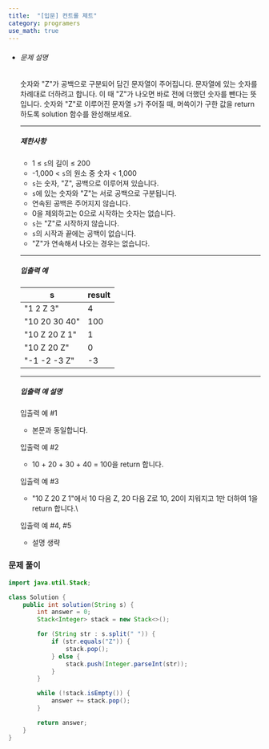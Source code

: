 ```yaml
---
title:  "[입문] 컨트롤 제트"
category: programers
use_math: true
---
```




- ###### 문제 설명

  숫자와 "Z"가 공백으로 구분되어 담긴 문자열이 주어집니다. 문자열에 있는 숫자를 차례대로 더하려고 합니다. 이 때 "Z"가 나오면 바로 전에 더했던 숫자를 뺀다는 뜻입니다. 숫자와 "Z"로 이루어진 문자열 `s`가 주어질 때, 머쓱이가 구한 값을 return 하도록 solution 함수를 완성해보세요.

  ------

  ##### 제한사항

  - 1 ≤ `s`의 길이 ≤ 200
  - -1,000 < `s`의 원소 중 숫자 < 1,000
  - `s`는 숫자, "Z", 공백으로 이루어져 있습니다.
  - `s`에 있는 숫자와 "Z"는 서로 공백으로 구분됩니다.
  - 연속된 공백은 주어지지 않습니다.
  - 0을 제외하고는 0으로 시작하는 숫자는 없습니다.
  - `s`는 "Z"로 시작하지 않습니다.
  - `s`의 시작과 끝에는 공백이 없습니다.
  - "Z"가 연속해서 나오는 경우는 없습니다.

  ------

  ##### 입출력 예

  | s             | result |
  | ------------- | ------ |
  | "1 2 Z 3"     | 4      |
  | "10 20 30 40" | 100    |
  | "10 Z 20 Z 1" | 1      |
  | "10 Z 20 Z"   | 0      |
  | "-1 -2 -3 Z"  | -3     |

  ------

  ##### 입출력 예 설명

  입출력 예 #1

  - 본문과 동일합니다.

  입출력 예 #2

  - 10 + 20 + 30 + 40 = 100을 return 합니다.

  입출력 예 #3

  - "10 Z 20 Z 1"에서 10 다음 Z, 20 다음 Z로 10, 20이 지워지고 1만 더하여 1을 return 합니다.\

  입출력 예 #4, #5

  - 설명 생략



### 문제 풀이 

```java
import java.util.Stack;

class Solution {
    public int solution(String s) {
        int answer = 0;
        Stack<Integer> stack = new Stack<>();

        for (String str : s.split(" ")) {
            if (str.equals("Z")) {
                stack.pop();
            } else {
                stack.push(Integer.parseInt(str));
            }
        }

        while (!stack.isEmpty()) {
            answer += stack.pop();
        }

        return answer;
    }
}
```





